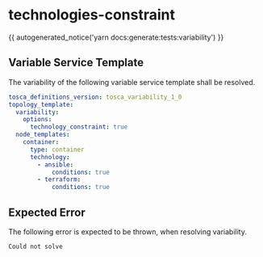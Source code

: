 # technologies-constraint

{{ autogenerated_notice('yarn docs:generate:tests:variability') }}


## Variable Service Template

The variability of the following variable service template shall be resolved.

```yaml linenums="1"
tosca_definitions_version: tosca_variability_1_0
topology_template:
  variability:
    options:
      technology_constraint: true
  node_templates:
    container:
      type: container
      technology:
        - ansible:
            conditions: true
        - terraform:
            conditions: true
```




## Expected Error

The following error is expected to be thrown, when resolving variability.

```text linenums="1"
Could not solve
```
